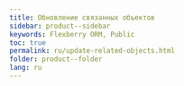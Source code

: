 ```yaml
---
title: Обновление связанных объектов
sidebar: product--sidebar
keywords: Flexberry ORM, Public
toc: true
permalink: ru/update-related-objects.html
folder: product--folder
lang: ru
---
```


